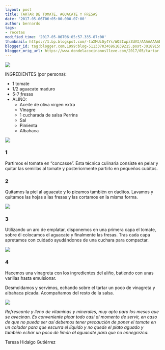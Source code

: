```yaml
---
layout: post
title: TARTAR DE TOMATE, AGUACATE Y FRESAS
date: '2017-05-06T06:05:00.000-07:00'
author: bernardo
tags:
- recetas
modified_time: '2017-05-06T06:05:57.335-07:00'
thumbnail: https://1.bp.blogspot.com/-taXMUiGy4Ys/WQ3IwpzZdVI/AAAAAAAADlU/76tUTYrEx70lVkIhAR-6niyMWu23tuGtwCLcB/s72-c/05.JPG
blogger_id: tag:blogger.com,1999:blog-5113370346961639215.post-3018915942657574836
blogger_orig_url: https://www.dondelacocinanoslleve.com/2017/05/tartar-de-tomate-aguacate-y-fresas.html
---
```


![](https://1.bp.blogspot.com/-taXMUiGy4Ys/WQ3IwpzZdVI/AAAAAAAADlU/76tUTYrEx70lVkIhAR-6niyMWu23tuGtwCLcB/s400/05.JPG)

  
INGREDIENTES (por persona):
* 1 tomate
* 1/2 aguacate maduro
* 5-7 fresas
* ALIÑO:
  * Aceite de oliva virgen extra
  * Vinagre
  * 1 cucharada de salsa Perrins
  * Sal
  * Pimienta
  * Albahaca  

![](https://1.bp.blogspot.com/-H5eglX4Xn9M/WQ3I_g5shvI/AAAAAAAADlY/AGYFrADZLWEcWwDHcXYlpyjTXD8l036NACLcB/s320/01.JPG)

  

### 1

Partimos el tomate en “concasse”. Esta técnica culinaria consiste en pelar y quitar las semillas al tomate y posteriormente partirlo en pequeños cubitos.  

### 2

Quitamos la piel al aguacate y lo picamos también en daditos. Lavamos y quitamos las hojas a las fresas y las cortamos en la misma forma.  

![](https://1.bp.blogspot.com/-RGzj4kJq-gI/WQ3JSYZlSAI/AAAAAAAADlc/jSPR3QsCBKQ7dszQVf3Yk6bha6NcBUD2gCLcB/s320/02.JPG)

  

### 3

Utilizando un aro de emplatar, disponemos en una primera capa el tomate, sobre él colocamos el aguacate y finalmente las fresas. Tras cada capa apretamos con cuidado ayudándonos de una cuchara para compactar.  

![](https://4.bp.blogspot.com/-sVrQUUdJlwI/WQ3JoL40_DI/AAAAAAAADlg/AHnepSGmXCM5aOmc9l_V-jFcoP4cJ8lrACLcB/s320/03.JPG)

  

### 4

Hacemos una vinagreta con los ingredientes del aliño, batiendo con unas varillas hasta emulsionar.  
  
Desmoldamos y servimos, echando sobre el tartar un poco de vinagreta y albahaca picada. Acompañamos del resto de la salsa.  

![](https://1.bp.blogspot.com/-8JYLYG8wppQ/WQ3J3nZo36I/AAAAAAAADlk/foYYwuJ9xI4riirZNL2faXihi2SCk2zSACLcB/s320/04.JPG)

  
_Refrescante y lleno de vitaminas y minerales, muy apto para los meses que se avecinan. Es conveniente picar todo casi al momento de servir, en caso de que no pueda ser así debemos tener precaución de poner el tomate en un colador para que escurra el líquido y no quede el plato aguado y también echar un poco de limón al aguacate para que no ennegrezca._  
  
Teresa Hidalgo Gutiérrez
